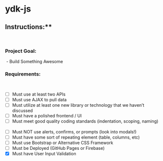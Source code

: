 # ydk-js

## Instructions:**
​
  ### Project Goal:
​
    - Build Something Awesome
​
  ### Requirements:
​
  - [ ] Must use at least two APIs
​
  - [ ] Must use AJAX to pull data
​
  - [ ] Must utilize at least one new library or technology that we haven’t discussed
​
  - [ ] Must have a polished frontend / UI
​
  - [ ] Must meet good quality coding standards (indentation, scoping, naming)
​
  - [ ] Must NOT use alerts, confirms, or prompts (look into modals!)
​
  - [ ] Must have some sort of repeating element (table, columns, etc)
​
  - [ ] Must use Bootstrap or Alternative CSS Framework
​
  - [ ] Must be Deployed (GitHub Pages or Firebase)
​
  - [X] Must have User Input Validation